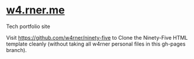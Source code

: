 # [w4.rner.me](https://w4.rner.me)
Tech portfolio site

Visit https://github.com/w4rner/ninety-five to Clone the Ninety-Five HTML template cleanly (without taking all w4rner personal files in this gh-pages branch).
